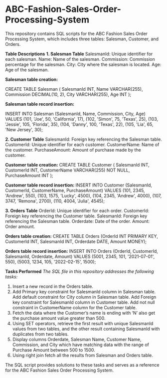 # ABC-Fashion-Sales-Order-Processing-System
This repository contains SQL scripts for the ABC Fashion Sales Order Processing System, which includes three tables: Salesman, Customer, and Orders.

**Table Descriptions**
**1. Salesman Table**
SalesmanId: Unique identifier for each salesman.
Name: Name of the salesman.
Commission: Commission percentage for the salesman.
City: City where the salesman is located.
Age: Age of the salesman.

**Salesman table creation:**

CREATE TABLE Salesman (
    SalesmanId INT,
    Name VARCHAR(255),
    Commission DECIMAL(10, 2),
    City VARCHAR(255),
    Age INT
);

**Salesman table record insertion:**

INSERT INTO Salesman (SalesmanId, Name, Commission, City, Age)
VALUES
    (101, 'Joe', 50, 'California', 17),
    (102, 'Simon', 75, 'Texas', 25),
    (103, 'Jessie', 105, 'Florida', 35),
    (104, 'Danny', 100, 'Texas', 22),
    (105, 'Lia', 65, 'New Jersey', 30);
    
**2. Customer Table**
SalesmanId: Foreign key referencing the Salesman table.
CustomerId: Unique identifier for each customer.
CustomerName: Name of the customer.
PurchaseAmount: Amount of purchase made by the customer.

**Customer table creation:**
CREATE TABLE Customer (
    SalesmanId INT,
    CustomerId INT,
    CustomerName VARCHAR(255) NOT NULL,
    PurchaseAmount INT
);

**Customer table record insertion:**
INSERT INTO Customer (SalesmanId, CustomerId, CustomerName, PurchaseAmount)
VALUES
    (101, 2345, 'Andrew', 550),
    (103, 1575, 'Lucky', 4500),
    (104, 2345, 'Andrew', 4000),
    (107, 3747, 'Remona', 2700),
    (110, 4004, 'Julia', 4545);
    
**3. Orders Table**
OrderId: Unique identifier for each order.
CustomerId: Foreign key referencing the Customer table.
SalesmanId: Foreign key referencing the Salesman table.
Orderdate: Date of the order.
Amount: Order amount.

**Orders table creation:**
CREATE TABLE Orders (OrderId INT PRIMARY KEY, CustomerId INT, SalesmanId INT, Orderdate DATE, Amount MONEY);

**Orders table record insertion:**
INSERT INTO Orders (OrderId, CustomerId, SalesmanId, Orderdate, Amount)
VALUES 
    (5001, 2345, 101, '2021-07-01', 550),
    (5003, 1234, 105, '2022-02-15', 1500);
    
**Tasks Performed**
*The SQL file in this repository addresses the following tasks:*

1. Insert a new record in the Orders table.
2. Add Primary key constraint for SalesmanId column in Salesman table. Add default constraint for City column in Salesman table. Add Foreign key constraint for SalesmanId column in Customer table. Add not null constraint in CustomerName column for the Customer table.
3. Fetch the data where the Customer’s name is ending with ‘N’ also get the purchase amount value greater than 500.
4. Using SET operators, retrieve the first result with unique SalesmanId values from two tables, and the other result containing SalesmanId with duplicates from two tables.
5. Display columns Orderdate, Salesman Name, Customer Name, Commission, and City which have matching data with the range of Purchase Amount between 500 to 1500.
6. Using right join fetch all the results from Salesman and Orders table.
   
The SQL script provides solutions to these tasks and serves as a reference for the ABC Fashion Sales Order Processing System.





